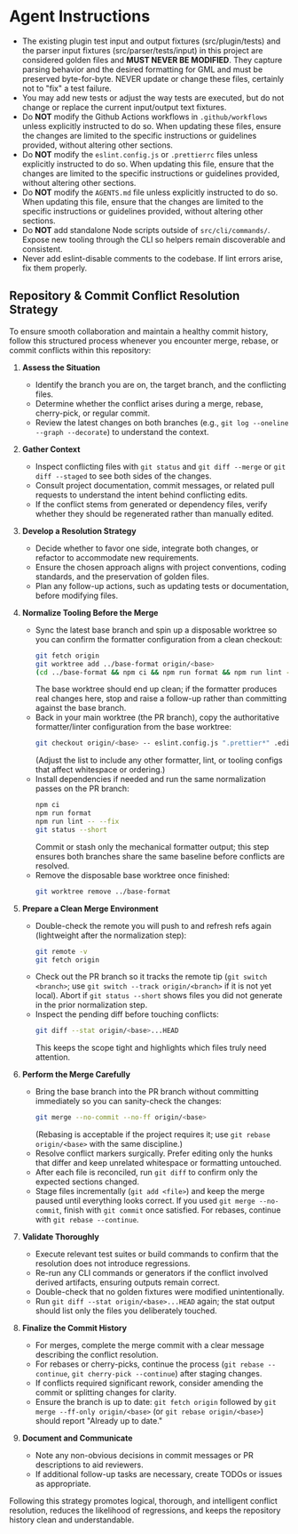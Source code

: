 # Agent Instructions
- The existing plugin test input and output fixtures (src/plugin/tests) and the parser input fixtures (src/parser/tests/input) in this project are considered golden files and **MUST NEVER BE MODIFIED**. They capture parsing behavior and the desired formatting for GML and must be preserved byte-for-byte. NEVER update or change these files, certainly not to "fix" a test failure.
- You may add new tests or adjust the way tests are executed, but do not change or replace the current input/output text fixtures.
- Do **NOT** modify the Github Actions workflows in `.github/workflows` unless explicitly instructed to do so. When updating these files, ensure the changes are limited to the specific instructions or guidelines provided, without altering other sections.
- Do **NOT** modify the `eslint.config.js` or `.prettierrc` files unless explicitly instructed to do so. When updating this file, ensure that the changes are limited to the specific instructions or guidelines provided, without altering other sections.
- Do **NOT** modify the `AGENTS.md` file unless explicitly instructed to do so. When updating this file, ensure that the changes are limited to the specific instructions or guidelines provided, without altering other sections.
- Do **NOT** add standalone Node scripts outside of `src/cli/commands/`. Expose new tooling through the CLI so helpers remain discoverable and consistent.
- Never add eslint-disable comments to the codebase. If lint errors arise, fix them properly.

## Repository & Commit Conflict Resolution Strategy
To ensure smooth collaboration and maintain a healthy commit history, follow this structured process whenever you encounter merge, rebase, or commit conflicts within this repository:

1. **Assess the Situation**
   - Identify the branch you are on, the target branch, and the conflicting files.
   - Determine whether the conflict arises during a merge, rebase, cherry-pick, or regular commit.
   - Review the latest changes on both branches (e.g., `git log --oneline --graph --decorate`) to understand the context.

2. **Gather Context**
   - Inspect conflicting files with `git status` and `git diff --merge` or `git diff --staged` to see both sides of the changes.
   - Consult project documentation, commit messages, or related pull requests to understand the intent behind conflicting edits.
   - If the conflict stems from generated or dependency files, verify whether they should be regenerated rather than manually edited.

3. **Develop a Resolution Strategy**
   - Decide whether to favor one side, integrate both changes, or refactor to accommodate new requirements.
   - Ensure the chosen approach aligns with project conventions, coding standards, and the preservation of golden files.
   - Plan any follow-up actions, such as updating tests or documentation, before modifying files.

4. **Normalize Tooling Before the Merge**
   - Sync the latest base branch and spin up a disposable worktree so you can confirm the formatter configuration from a clean checkout:
     ```bash
     git fetch origin
     git worktree add ../base-format origin/<base>
     (cd ../base-format && npm ci && npm run format && npm run lint -- --fix)
     ```
     The base worktree should end up clean; if the formatter produces real changes here, stop and raise a follow-up rather than committing against the base branch.
   - Back in your main worktree (the PR branch), copy the authoritative formatter/linter configuration from the base worktree:
     ```bash
     git checkout origin/<base> -- eslint.config.js ".prettier*" .editorconfig
     ```
     (Adjust the list to include any other formatter, lint, or tooling configs that affect whitespace or ordering.)
   - Install dependencies if needed and run the same normalization passes on the PR branch:
     ```bash
     npm ci
     npm run format
     npm run lint -- --fix
     git status --short
     ```
     Commit or stash only the mechanical formatter output; this step ensures both branches share the same baseline before conflicts are resolved.
   - Remove the disposable base worktree once finished:
     ```bash
     git worktree remove ../base-format
     ```

5. **Prepare a Clean Merge Environment**
   - Double-check the remote you will push to and refresh refs again (lightweight after the normalization step):
     ```bash
     git remote -v
     git fetch origin
     ```
   - Check out the PR branch so it tracks the remote tip (`git switch <branch>`; use `git switch --track origin/<branch>` if it is not yet local). Abort if `git status --short` shows files you did not generate in the prior normalization step.
   - Inspect the pending diff before touching conflicts:
     ```bash
     git diff --stat origin/<base>...HEAD
     ```
     This keeps the scope tight and highlights which files truly need attention.

6. **Perform the Merge Carefully**
   - Bring the base branch into the PR branch without committing immediately so you can sanity-check the changes:
     ```bash
     git merge --no-commit --no-ff origin/<base>
     ```
     (Rebasing is acceptable if the project requires it; use `git rebase origin/<base>` with the same discipline.)
   - Resolve conflict markers surgically. Prefer editing only the hunks that differ and keep unrelated whitespace or formatting untouched.
   - After each file is reconciled, run `git diff` to confirm only the expected sections changed.
   - Stage files incrementally (`git add <file>`) and keep the merge paused until everything looks correct. If you used `git merge --no-commit`, finish with `git commit` once satisfied. For rebases, continue with `git rebase --continue`.

7. **Validate Thoroughly**
   - Execute relevant test suites or build commands to confirm that the resolution does not introduce regressions.
   - Re-run any CLI commands or generators if the conflict involved derived artifacts, ensuring outputs remain correct.
   - Double-check that no golden fixtures were modified unintentionally.
   - Run `git diff --stat origin/<base>...HEAD` again; the stat output should list only the files you deliberately touched.

8. **Finalize the Commit History**
   - For merges, complete the merge commit with a clear message describing the conflict resolution.
   - For rebases or cherry-picks, continue the process (`git rebase --continue`, `git cherry-pick --continue`) after staging changes.
   - If conflicts required significant rework, consider amending the commit or splitting changes for clarity.
   - Ensure the branch is up to date: `git fetch origin` followed by `git merge --ff-only origin/<base>` (or `git rebase origin/<base>`) should report "Already up to date."

9. **Document and Communicate**
   - Note any non-obvious decisions in commit messages or PR descriptions to aid reviewers.
   - If additional follow-up tasks are necessary, create TODOs or issues as appropriate.

Following this strategy promotes logical, thorough, and intelligent conflict resolution, reduces the likelihood of regressions, and keeps the repository history clean and understandable.
